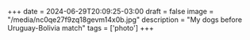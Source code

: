+++
date = 2024-06-29T20:09:25-03:00
draft = false
image = "/media/nc0qe27f9zq18gevm14x0b.jpg"
description = "My dogs before Uruguay-Bolivia match"
tags = ['photo']
+++
